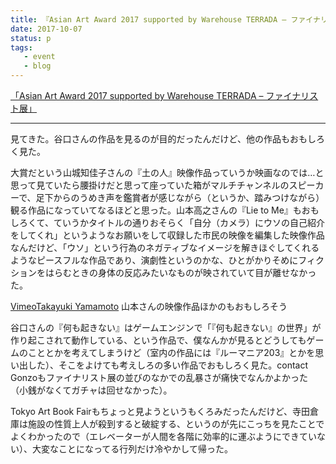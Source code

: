 ```yaml
---
title: 『Asian Art Award 2017 supported by Warehouse TERRADA – ファイナリスト展』を見た
date: 2017-10-07
status: p
tags:
   - event
   - blog
---
```


[「Asian Art Award 2017 supported by Warehouse TERRADA – ファイナリスト展」](http://asianartaward.com/201707-1/)

---

見てきた。谷口さんの作品を見るのが目的だったんだけど、他の作品もおもしろく見た。

大賞だという山城知佳子さんの『土の人』映像作品っていうか映画なのでは…と思って見ていたら腰掛けだと思って座っていた箱がマルチチャンネルのスピーカーで、足下からのうめき声を鑑賞者が感じながら（というか、踏みつけながら）観る作品になっていてなるほどと思った。山本高之さんの『Lie to Me』もおもしろくて、ていうかタイトルの通りおそらく「自分（カメラ）にウソの自己紹介をしてくれ」というようなお願いをして収録した市民の映像を編集した映像作品なんだけど、「ウソ」という行為のネガティブなイメージを解きほぐしてくれるようなピースフルな作品であり、演劇性というのかな、ひとがかりそめにフィクションをはらむときの身体の反応みたいなものが映されていて目が離せなかった。

[VimeoTakayuki Yamamoto](https://vimeo.com/takayukiyamamoto)
山本さんの映像作品ほかのもおもしろそう

谷口さんの『何も起きない』はゲームエンジンで「『何も起きない』の世界」が作り起こされて動作している、という作品で、僕なんかが見るとどうしてもゲームのこととかを考えてしまうけど（室内の作品には『ルーマニア203』とかを思い出した）、そこをよけても考えしろの多い作品でおもしろく見た。contact Gonzoもファイナリスト展の並びのなかでの乱暴さが痛快でなんかよかった（小銭がなくてガチャは回せなかった）。

Tokyo Art Book Fairもちょっと見ようというもくろみだったんだけど、寺田倉庫は施設の性質上人が殺到すると破綻する、というのが先にこっちを見たことでよくわかったので（エレベーターが人間を各階に効率的に運ぶようにできていない）、大変なことになってる行列だけ冷やかして帰った。
